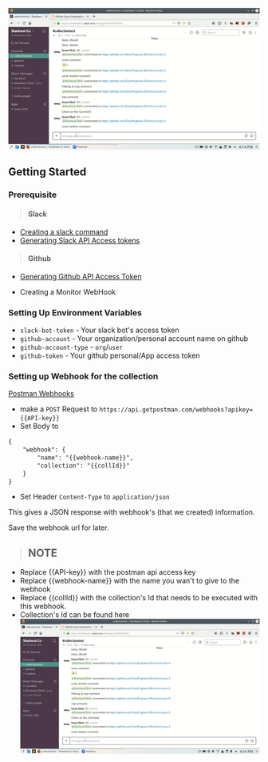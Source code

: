 ![Use GIF](https://github.com/EasyPrograms/Issue-Comment-From-Slack/raw/master/use.gif)

## Getting Started

### Prerequisite

> #### Slack

* [Creating a slack command](https://api.slack.com/tutorials/your-first-slash-command)
* [Generating Slack API Access tokens](https://get.slack.help/hc/en-us/articles/215770388-Create-and-regenerate-API-tokens)

> #### Github

* [Generating Github API Access Token](https://help.github.com/articles/creating-a-personal-access-token-for-the-command-line/)

* Creating a Monitor WebHook

### Setting Up Environment Variables

* `slack-bot-token` - Your slack bot's access token
* `github-account` - Your organization/personal account name on github
* `github-account-type` - `org`/`user`
* `github-token` - Your github personal/App access token


### Setting up Webhook for the collection

[Postman Webhooks](https://learning.getpostman.com/docs/postman/monitors/integrations_for_alerts/)

* make a `POST` Request to `https://api.getpostman.com/webhooks?apikey={{API-key}}`
* Set Body to
```
{
	"webhook": {
		"name": "{{webhook-name}}",
		"collection": "{{collId}}"
	}
}
```

* Set Header `Content-Type` to `application/json`

This gives a JSON response with webhook's (that we created) information. 

Save the webhook url for later.

> ## NOTE
* Replace {{API-key}} with the postman api access key
* Replace {{webhook-name}} with the name you wan't to give to the webhook
* Replace {{collId}} with the collection's Id that needs to be executed with this webhook.
* Collection's Id can be found here
![Collection Id](https://github.com/EasyPrograms/Issue-Comment-From-Slack/raw/master/use.gif)
